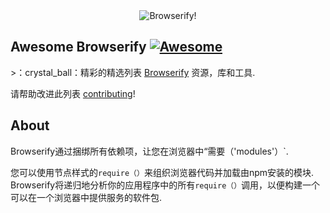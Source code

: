<div class="github-widget" data-repo="browserify/awesome-browserify"></div>
<div align="center"><img src="https://raw.githubusercontent.com/browserify/awesome-browserify/master/browserify.png" alt="Browserify!"></div>

## Awesome Browserify [![Awesome](https://cdn.rawgit.com/sindresorhus/awesome/d7305f38d29fed78fa85652e3a63e154dd8e8829/media/badge.svg)](https://github.com/sindresorhus/awesome)

&gt;：crystal_ball：精彩的精选列表 [Browserify](https://github.com/substack/node-browserify) 资源，库和工具.

请帮助改进此列表 [contributing](https://github.com/browserify/awesome-browserify/blob/master/contributing.md)!



## About

Browserify通过捆绑所有依赖项，让您在浏览器中“需要（&#39;modules&#39;）`.

 您可以使用节点样式的`require（）`来组织浏览器代码并加载由npm安装的模块.  Browserify将递归地分析你的应用程序中的所有`require（）`调用，以便构建一个可以在一个浏览器中提供服务的软件包. <script>` tag.

## Official Resources

- [Docs](https://github.com/substack/node-browserify#usage)
- [Handbook](https://github.com/substack/browserify-handbook)
- [Repo](https://github.com/substack/node-browserify)
- [Website](http://browserify.org/)

## Community Resources

- [IRC](http://webchat.freenode.net/?channels=browserify)
- [Twitter](http://twitter.com/browserify)
- [StackOverflow](http://stackoverflow.com/questions/tagged/browserify)

## Tutorials

- [Hello World with Browserify](http://browserify.org/#middle-section)
- [Browserify Adventure](https://github.com/workshopper/browserify-adventure)
- [A Gentle Browserify Walkthrough](https://ponyfoo.com/articles/a-gentle-browserify-walkthrough)
- [Browserify guide](http://zhaoda.net/2015/10/16/browserify-guide/) （中文）

## Articles

- [Introduction to Browserify](https://writingjavascript.org/posts/introduction-to-browserify)
- [Using npm on the client side](http://dontkry.com/posts/code/using-npm-on-the-client-side.html)
- [How Browserify Works](http://benclinkinbeard.com/posts/how-browserify-works/)
- [Gulp + Browserify: The Everything Post](https://www.viget.com/articles/gulp-browserify-starter-faq)
- [Browserify vs Component](http://www.forbeslindesay.co.uk/post/44144487088/browserify-vs-component)
- [Browserify for Webpack users](https://gist.github.com/substack/68f8d502be42d5cd4942)
- [Browserify vs. Webpack](https://mattdesl.svbtle.com/browserify-vs-webpack)

## Demos

- [Canvas Splitter](http://requirebin.com/?gist=maxogden/9576799) 通过 [hughsk](http://github.com/hughsk)
- [Infinite 2D Cave Generator](http://requirebin.com/?gist=maxogden/9557700) 通过 [hughsk](http://github.com/hughsk)
- [2D Velocity Control](http://requirebin.com/?gist=maxogden/9557776) 通过 [sethvincent](http://github.com/sethvincent)

## Videos

- [James Halliday (substack) - LXJS 2013 - Modularidade para todos](https://www.youtube.com/watch?v=DCQNm6yiZh0)
- [Getting Started with Browserify](https://www.youtube.com/watch?v=CTAa8IcQh1U) 通过 [shama](https://github.com/shama/)
- [Transform your Bundles with Browserify](https://www.youtube.com/watch?v=Uk2bgp8OLT8) 通过 [shama](https://github.com/shama/)

## Tools

### Development Servers

- [budo](https://github.com/mattdesl/budo) - 用于快速原型设计的开发服务器.
- [beefy](https://github.com/chrisdickinson/beefy) - 本地开发服务器，旨在使浏览器快速和有趣.
- [wzrd](https://github.com/maxogden/wzrd) - 超级最小的browserify开发服务器.

### Plugins

- [browserify-hmr](https://github.com/AgentME/browserify-hmr) -  Browserify的热模块替换插件.

### Watchers

- [watchify](https://github.com/substack/watchify) - 浏览器构建的监视模式.
- [persistify](https://github.com/royriojas/persistify) - 围绕`browserify`的包装器进行增量构建.

### CSS bundlers

- [sheetify](https://github.com/stackcss/sheetify) - 用于browserify的模块化CSS捆绑器.
- [parcelify](https://github.com/rotundasoftware/parcelify) - 将css添加到browserify使用的npm模块中.
- [css-modulesify](https://github.com/css-modules/css-modulesify) -  Browserify插件加载CSS模块.

### Transforms

- [babelify](https://github.com/babel/babelify) -  Browserify变换为babel.
- [aliasify](https://github.com/benbria/aliasify) - 重新映射需要在构建时调用.
- [brfs](https://github.com/substack/brfs) - `fs.readFileSync（）`和`fs.readFile（）`静态资产browserify转换.

### Node in the Browser

- [crypto-browserify](https://github.com/crypto-browserify/crypto-browserify) - 节点的“加密”模块的端口到浏览器.
- [stream-browserify](https://github.com/substack/stream-browserify) - 来自节点核心的`stream`模块，用于浏览器！
- [buffer](https://github.com/feross/buffer) - 来自node.js的`buffer`模块，用于浏览器.
- [requirebin](http://requirebin.com/) - 使用NPM中的模块编写浏览器JavaScript程序.

### Production Tools

- [wzrd.in](https://wzrd.in/)   -  Browserify CDN.  Browserify作为一种增值服务！
- [bankai](https://github.com/yoshuawuyts/bankai)   -  DIY资产服务器.  将HTML，CSS和JS作为流提供.

## Contributing

 欢迎捐款！  请阅读 [contributing guidelines](https://github.com/browserify/awesome-browserify/blob/master/contributing.md) 在开始之前.

## License

The [browserify logo](https://raw.githubusercontent.com/browserify/awesome-browserify/master/browserify.png) 是 [substack](https://github.com/substack).

所有其他内容都将发布到公共领域 [CC0-1.0](https://spdx.org/licenses/CC0-1.0.html).

[![CC0](http://mirrors.creativecommons.org/presskit/buttons/88x31/svg/cc-zero.svg)](https://creativecommons.org/publicdomain/zero/1.0/)
